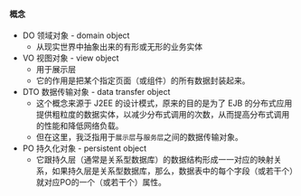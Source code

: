 #### 概念

- DO 领域对象 - domain object
    - 从现实世界中抽象出来的有形或无形的业务实体
- VO 视图对象 - view object
    - 用于展示层
    - 它的作用是把某个指定页面（或组件）的所有数据封装起来。
- DTO 数据传输对象 - data transfer object
    - 这个概念来源于 J2EE 的设计模式，原来的目的是为了 EJB 的分布式应用提供粗粒度的数据实体，以减少分布式调用的次数，从而提高分布式调用的性能和降低网络负载。
    - 但在这里，我泛指用于`展示层`与`服务层`之间的数据传输对象。
- PO 持久化对象 - persistent object
    - 它跟持久层（通常是关系型数据库）的数据结构形成一一对应的映射关系，如果持久层是关系型数据库，那么，数据表中的每个字段（或若干个）就对应PO的一个（或若干个）属性。